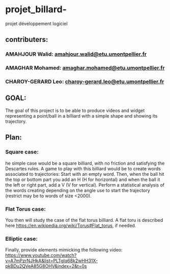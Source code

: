 # projet_billard-
projet développement logiciel


## contributers:
### AMAHJOUR Walid: amahjour.walid@etu.umontpellier.fr

### AMAGHAR Mohamed: amaghar.mohamed@etu.umontpellier.fr

### CHAROY-GERARD Leo: charoy-gerard.leo@etu.umontpellier.fr


## GOAL:

The goal of this project is to be able to produce videos and widget representing a point/ball in a billiard with a simple shape and showing its trajectory.


## Plan:


### Square case:


 he simple case would be a square billiard, with no friction and satisfying the Descartes rules.
 A game to play with this billiard would be to create words associated to trajectories:
 Start with an empty word.
 Then, when the ball hit the top or bottom part you add an H (H for horizontal) 
 and when the ball it the left or right part, add a V (V for vertical).
 Perform a statistical analysis of the words creating depending on
 the angle use to start the trajectory (restrict may be to words of size <2000).

### Flat Torus case:

 You then will study the case of the flat torus billiard.
 A flat toru is described here https://en.wikipedia.org/wiki/Torus#Flat_torus, if needed.


### Elliptic case:


Finally, provide elements mimicking the following video:
 https://www.youtube.com/watch?v=A7mPzrNJHkA&list=PLTgIq68k2wHH31X-pkBDu2QVeA85G8OHV&index=2&t=0s
